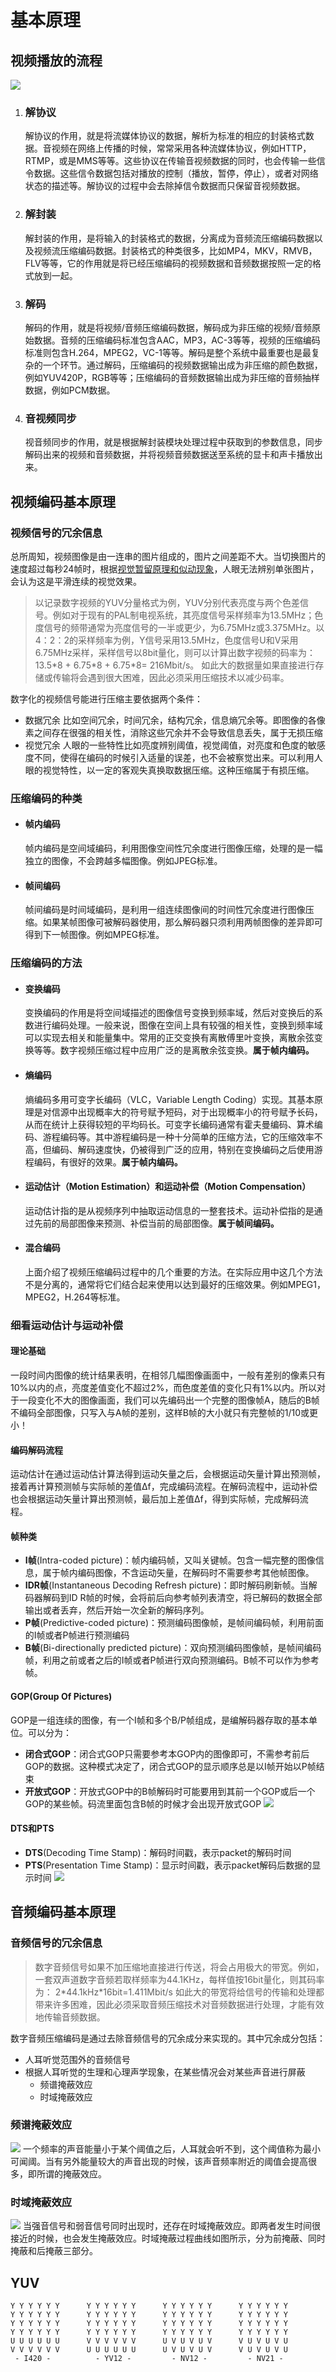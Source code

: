 # 基本原理
## 视频播放的流程
![](https://upload-images.jianshu.io/upload_images/2971276-a0e9d50bec9fcc83.jpg?imageMogr2/auto-orient/strip%7CimageView2/2/w/256/format/webp)
1. ### 解协议
    解协议的作用，就是将流媒体协议的数据，解析为标准的相应的封装格式数据。音视频在网络上传播的时候，常常采用各种流媒体协议，例如HTTP，RTMP，或是MMS等等。这些协议在传输音视频数据的同时，也会传输一些信令数据。这些信令数据包括对播放的控制（播放，暂停，停止），或者对网络状态的描述等。解协议的过程中会去除掉信令数据而只保留音视频数据。
2. ### 解封装
    解封装的作用，是将输入的封装格式的数据，分离成为音频流压缩编码数据以及视频流压缩编码数据。封装格式的种类很多，比如MP4，MKV，RMVB，FLV等等，它的作用就是将已经压缩编码的视频数据和音频数据按照一定的格式放到一起。
3. ### 解码
    解码的作用，就是将视频/音频压缩编码数据，解码成为非压缩的视频/音频原始数据。音频的压缩编码标准包含AAC，MP3，AC-3等等，视频的压缩编码标准则包含H.264，MPEG2，VC-1等等。解码是整个系统中最重要也是最复杂的一个环节。通过解码，压缩编码的视频数据输出成为非压缩的颜色数据，例如YUV420P，RGB等等；压缩编码的音频数据输出成为非压缩的音频抽样数据，例如PCM数据。
4. ### 音视频同步
    视音频同步的作用，就是根据解封装模块处理过程中获取到的参数信息，同步解码出来的视频和音频数据，并将视频音频数据送至系统的显卡和声卡播放出来。
## 视频编码基本原理
### 视频信号的冗余信息
总所周知，视频图像是由一连串的图片组成的，图片之间差距不大。当切换图片的速度超过每秒24帧时，根据[视觉暂留原理和似动现象](https://blog.csdn.net/charleslei/article/details/53248561)，人眼无法辨别单张图片，会认为这是平滑连续的视觉效果。
>以记录数字视频的YUV分量格式为例，YUV分别代表亮度与两个色差信号。例如对于现有的PAL制电视系统，其亮度信号采样频率为13.5MHz；色度信号的频带通常为亮度信号的一半或更少，为6.75MHz或3.375MHz。以4：2：2的采样频率为例，Y信号采用13.5MHz，色度信号U和V采用6.75MHz采样，采样信号以8bit量化，则可以计算出数字视频的码率为：
13.5\*8 + 6.75\*8 + 6.75\*8= 216Mbit/s。
如此大的数据量如果直接进行存储或传输将会遇到很大困难，因此必须采用压缩技术以减少码率。

数字化的视频信号能进行压缩主要依据两个条件：
- 数据冗余
比如空间冗余，时间冗余，结构冗余，信息熵冗余等。即图像的各像素之间存在很强的相关性，消除这些冗余并不会导致信息丢失，属于无损压缩
- 视觉冗余
人眼的一些特性比如亮度辨别阈值，视觉阈值，对亮度和色度的敏感度不同，使得在编码的时候引入适量的误差，也不会被察觉出来。可以利用人眼的视觉特性，以一定的客观失真换取数据压缩。这种压缩属于有损压缩。
### 压缩编码的种类
- #### 帧内编码
    帧内编码是空间域编码，利用图像空间性冗余度进行图像压缩，处理的是一幅独立的图像，不会跨越多幅图像。例如JPEG标准。
- #### 帧间编码
    帧间编码是时间域编码，是利用一组连续图像间的时间性冗余度进行图像压缩。如果某帧图像可被解码器使用，那么解码器只须利用两帧图像的差异即可得到下一帧图像。例如MPEG标准。
### 压缩编码的方法
- #### 变换编码
    变换编码的作用是将空间域描述的图像信号变换到频率域，然后对变换后的系数进行编码处理。一般来说，图像在空间上具有较强的相关性，变换到频率域可以实现去相关和能量集中。常用的正交变换有离散傅里叶变换，离散余弦变换等等。数字视频压缩过程中应用广泛的是离散余弦变换。**属于帧内编码。**
- #### 熵编码
    熵编码多用可变字长编码（VLC，Variable Length Coding）实现。其基本原理是对信源中出现概率大的符号赋予短码，对于出现概率小的符号赋予长码，从而在统计上获得较短的平均码长。可变字长编码通常有霍夫曼编码、算术编码、游程编码等。其中游程编码是一种十分简单的压缩方法，它的压缩效率不高，但编码、解码速度快，仍被得到广泛的应用，特别在变换编码之后使用游程编码，有很好的效果。**属于帧内编码。**
- #### 运动估计（Motion Estimation）和运动补偿（Motion Compensation）
    运动估计指的是从视频序列中抽取运动信息的一整套技术。运动补偿指的是通过先前的局部图像来预测、补偿当前的局部图像。**属于帧间编码。**
- #### 混合编码
    上面介绍了视频压缩编码过程中的几个重要的方法。在实际应用中这几个方法不是分离的，通常将它们结合起来使用以达到最好的压缩效果。例如MPEG1，MPEG2，H.264等标准。
### 细看运动估计与运动补偿
#### 理论基础
一段时间内图像的统计结果表明，在相邻几幅图像画面中，一般有差别的像素只有10%以内的点，亮度差值变化不超过2%，而色度差值的变化只有1%以内。所以对于一段变化不大的图像画面，我们可以先编码出一个完整的图像帧A，随后的B帧不编码全部图像，只写入与A帧的差别，这样B帧的大小就只有完整帧的1/10或更小！
#### 编码解码流程
运动估计在通过运动估计算法得到运动矢量之后，会根据运动矢量计算出预测帧，接着再计算预测帧与实际帧的差值Δf，完成编码流程。在解码流程中，运动补偿也会根据运动矢量计算出预测帧，最后加上差值Δf，得到实际帧，完成解码流程。
#### 帧种类
- **I帧**(Intra-coded picture)：帧内编码帧，又叫关键帧。包含一幅完整的图像信息，属于帧内编码图像，不含运动矢量，在解码时不需要参考其他帧图像。
- **IDR帧**(Instantaneous Decoding Refresh picture)：即时解码刷新帧。当解码器解码到ID R帧的时候，会将前后向参考帧列表清空，将已解码的数据全部输出或者丢弃，然后开始一次全新的解码序列。
- **P帧**(Predictive-coded picture)：预测编码图像帧，是帧间编码帧，利用前面的I帧或者P帧进行预测编码
- **B帧**(Bi-directionally predicted picture)：双向预测编码图像帧，是帧间编码帧，利用之前或者之后的I帧或者P帧进行双向预测编码。B帧不可以作为参考帧。
#### GOP(Group Of Pictures)
GOP是一组连续的图像，有一个I帧和多个B/P帧组成，是编解码器存取的基本单位。可以分为：
- **闭合式GOP**：闭合式GOP只需要参考本GOP内的图像即可，不需参考前后GOP的数据。这种模式决定了，闭合式GOP的显示顺序总是以I帧开始以P帧结束
- **开放式GOP**：开放式GOP中的B帧解码时可能要用到其前一个GOP或后一个GOP的某些帧。码流里面包含B帧的时候才会出现开放式GOP
![](https://leichn.github.io/img/avideo_basics/gop_mode.jpg)
#### DTS和PTS
- **DTS**(Decoding Time Stamp)：解码时间戳，表示packet的解码时间
- **PTS**(Presentation Time Stamp)：显示时间戳，表示packet解码后数据的显示时间
![](https://leichn.github.io/img/avideo_basics/decode_order.jpg)
## 音频编码基本原理
### 音频信号的冗余信息
> 数字音频信号如果不加压缩地直接进行传送，将会占用极大的带宽。例如，一套双声道数字音频若取样频率为44.1KHz，每样值按16bit量化，则其码率为：
2\*44.1kHz\*16bit=1.411Mbit/s
如此大的带宽将给信号的传输和处理都带来许多困难，因此必须采取音频压缩技术对音频数据进行处理，才能有效地传输音频数据。

数字音频压缩编码是通过去除音频信号的冗余成分来实现的。其中冗余成分包括：
- 人耳听觉范围外的音频信号
- 根据人耳听觉的生理和心理声学现象，在某些情况会对某些声音进行屏蔽
    - 频谱掩蔽效应
    - 时域掩蔽效应
### 频谱掩蔽效应
![](https://img-blog.csdn.net/20140602173751953?watermark/2/text/aHR0cDovL2Jsb2cuY3Nkbi5uZXQvbGVpeGlhb2h1YTEwMjA=/font/5a6L5L2T/fontsize/400/fill/I0JBQkFCMA==/dissolve/70/gravity/SouthEast)
一个频率的声音能量小于某个阈值之后，人耳就会听不到，这个阈值称为最小可闻阈。当有另外能量较大的声音出现的时候，该声音频率附近的阈值会提高很多，即所谓的掩蔽效应。
### 时域掩蔽效应
![](https://img-blog.csdn.net/20140602173759515?watermark/2/text/aHR0cDovL2Jsb2cuY3Nkbi5uZXQvbGVpeGlhb2h1YTEwMjA=/font/5a6L5L2T/fontsize/400/fill/I0JBQkFCMA==/dissolve/70/gravity/SouthEast)
当强音信号和弱音信号同时出现时，还存在时域掩蔽效应。即两者发生时间很接近的时候，也会发生掩蔽效应。时域掩蔽过程曲线如图所示，分为前掩蔽、同时掩蔽和后掩蔽三部分。
## YUV
```
Y Y Y Y Y Y      Y Y Y Y Y Y      Y Y Y Y Y Y      Y Y Y Y Y Y
Y Y Y Y Y Y      Y Y Y Y Y Y      Y Y Y Y Y Y      Y Y Y Y Y Y
Y Y Y Y Y Y      Y Y Y Y Y Y      Y Y Y Y Y Y      Y Y Y Y Y Y
Y Y Y Y Y Y      Y Y Y Y Y Y      Y Y Y Y Y Y      Y Y Y Y Y Y
U U U U U U      V V V V V V      U V U V U V      V U V U V U
V V V V V V      U U U U U U      U V U V U V      V U V U V U
 - I420 -          - YV12 -         - NV12 -         - NV21 -

```
